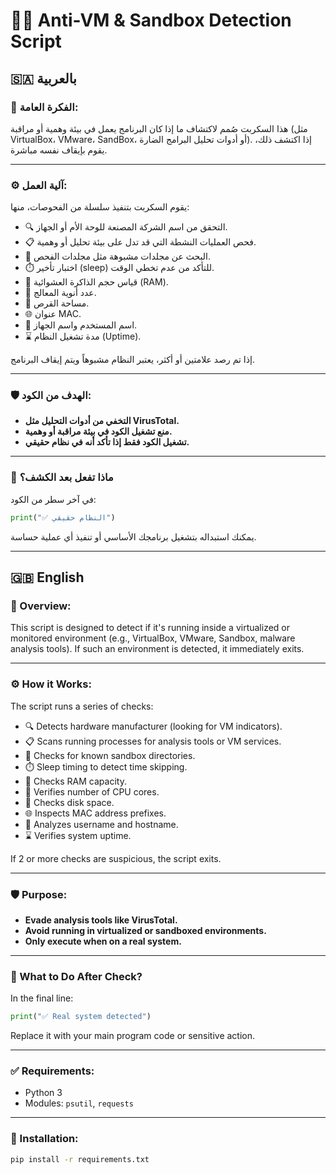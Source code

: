 
# 🕵️‍♂️ Anti-VM & Sandbox Detection Script

## 🇸🇦 بالعربية

### 🎯 الفكرة العامة:
هذا السكربت صُمم لاكتشاف ما إذا كان البرنامج يعمل في بيئة وهمية أو مراقبة (مثل VirtualBox، VMware، SandBox، أو أدوات تحليل البرامج الضارة). إذا اكتشف ذلك، يقوم بإيقاف نفسه مباشرة.

---

### ⚙️ آلية العمل:
يقوم السكربت بتنفيذ سلسلة من الفحوصات، منها:

- 🔍 التحقق من اسم الشركة المصنعة للوحة الأم أو الجهاز.
- 📋 فحص العمليات النشطة التي قد تدل على بيئة تحليل أو وهمية.
- 📁 البحث عن مجلدات مشبوهة مثل مجلدات الفحص.
- ⏱️ اختبار تأخير (sleep) للتأكد من عدم تخطي الوقت.
- 🧠 قياس حجم الذاكرة العشوائية (RAM).
- 🧮 عدد أنوية المعالج.
- 💾 مساحة القرص.
- 🌐 عنوان MAC.
- 👤 اسم المستخدم واسم الجهاز.
- ⌛ مدة تشغيل النظام (Uptime).

إذا تم رصد علامتين أو أكثر، يعتبر النظام مشبوهاً ويتم إيقاف البرنامج.

---

### 🛡️ الهدف من الكود:
- **التخفي من أدوات التحليل مثل VirusTotal.**
- **منع تشغيل الكود في بيئة مراقبة أو وهمية.**
- **تشغيل الكود فقط إذا تأكد أنه في نظام حقيقي.**

---

### 🔄 ماذا تفعل بعد الكشف؟
في آخر سطر من الكود:
```python
print("✅ النظام حقيقي")
```
يمكنك استبداله بتشغيل برنامجك الأساسي أو تنفيذ أي عملية حساسة.

---

## 🇬🇧 English

### 🎯 Overview:
This script is designed to detect if it's running inside a virtualized or monitored environment (e.g., VirtualBox, VMware, Sandbox, malware analysis tools). If such an environment is detected, it immediately exits.

---

### ⚙️ How it Works:
The script runs a series of checks:

- 🔍 Detects hardware manufacturer (looking for VM indicators).
- 📋 Scans running processes for analysis tools or VM services.
- 📁 Checks for known sandbox directories.
- ⏱️ Sleep timing to detect time skipping.
- 🧠 Checks RAM capacity.
- 🧮 Verifies number of CPU cores.
- 💾 Checks disk space.
- 🌐 Inspects MAC address prefixes.
- 👤 Analyzes username and hostname.
- ⌛ Verifies system uptime.

If 2 or more checks are suspicious, the script exits.

---

### 🛡️ Purpose:
- **Evade analysis tools like VirusTotal.**
- **Avoid running in virtualized or sandboxed environments.**
- **Only execute when on a real system.**

---

### 🔄 What to Do After Check?
In the final line:
```python
print("✅ Real system detected")
```
Replace it with your main program code or sensitive action.

---

### ✅ Requirements:
- Python 3
- Modules: `psutil`, `requests`

---

### 🔧 Installation:
```bash
pip install -r requirements.txt
```
